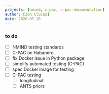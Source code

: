 ```yaml
---
projects: [nmind, c-pac, c-pac-documentation]
author: [Jon Clucas]
date: 2020-07-10
---
```


### to do

- [ ] NMIND testing standards
- [ ] C-PAC on Habanero
- [ ] fix Docker issue in Python package
- [ ] simplify automated testing (C-PAC)
- [ ] spec Docker image for testing
- [ ] C-PAC testing
   - [ ] longitudinal
   - [ ] ANTS priors

<!--more-->